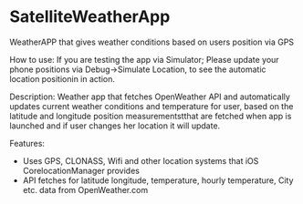 # SatelliteWeatherApp

WeatherAPP that gives weather conditions based on users position via GPS

How to use:
If you are testing the app via Simulator; 
Please update your phone positions via Debug->Simulate Location,
to see the automatic location positionin in action.

Description:
Weather app that fetches OpenWeather API and automatically updates current weather conditions and temperature for user,
based on the latitude and longitude position measurementstthat are fetched when app is launched and if user changes
her location it will update.

Features:
- Uses GPS, CLONASS, Wifi and other location systems that iOS CorelocationManager provides
- API fetches for latitude longitude, temperature, hourly temperature, City etc. data from OpenWeather.com 
